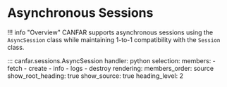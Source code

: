 # Asynchronous Sessions

!!! info "Overview"
    CANFAR supports asynchronous sessions using the `AsyncSession` class while maintaining 1-to-1 compatibility with the `Session` class.

::: canfar.sessions.AsyncSession
    handler: python
    selection:
      members:
        - fetch
        - create
        - info
        - logs
        - destroy
    rendering:
      members_order: source
      show_root_heading: true
      show_source: true
      heading_level: 2
